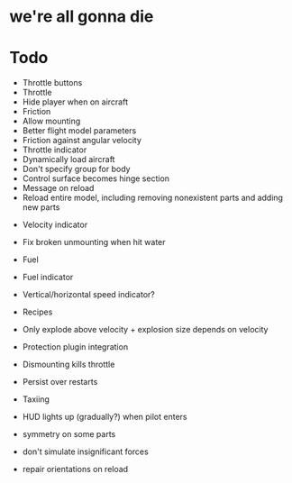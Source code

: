 # we're all gonna die

# Todo
* Throttle buttons
* Throttle
* Hide player when on aircraft
* Friction
* Allow mounting
* Better flight model parameters
* Friction against angular velocity
* Throttle indicator
* Dynamically load aircraft
* Don't specify group for body
* Control surface becomes hinge section
* Message on reload
* Reload entire model, including removing nonexistent parts and adding new parts
- Velocity indicator
- Fix broken unmounting when hit water
- Fuel
- Fuel indicator
- Vertical/horizontal speed indicator?
- Recipes
- Only explode above velocity + explosion size depends on velocity
- Protection plugin integration
- Dismounting kills throttle
- Persist over restarts
- Taxiing
- HUD lights up (gradually?) when pilot enters

- symmetry on some parts
- don't simulate insignificant forces
- repair orientations on reload
